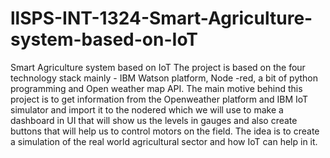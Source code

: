 # llSPS-INT-1324-Smart-Agriculture-system-based-on-IoT
Smart Agriculture system based on IoT
The project is based on the four technology stack mainly - IBM Watson platform, Node -red, a bit of python programming and Open weather map API. The main motive behind this project is to get information from the Openweather platform and IBM IoT simulator and import it to the nodered which we will use to make a dashboard in UI that will show us the levels in gauges and also create buttons that will help us to control motors on the field. The idea is to create a simulation of the real world agricultural sector and how IoT can help in it.
